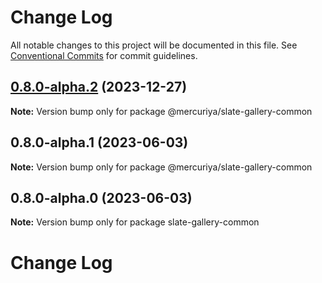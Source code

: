# Change Log

All notable changes to this project will be documented in this file.
See [Conventional Commits](https://conventionalcommits.org) for commit guidelines.

## [0.8.0-alpha.2](https://github.com/newsiberian/slate-plugins/compare/@mercuriya/slate-gallery-common@0.8.0-alpha.1...@mercuriya/slate-gallery-common@0.8.0-alpha.2) (2023-12-27)

**Note:** Version bump only for package @mercuriya/slate-gallery-common





## 0.8.0-alpha.1 (2023-06-03)

**Note:** Version bump only for package @mercuriya/slate-gallery-common





## 0.8.0-alpha.0 (2023-06-03)

**Note:** Version bump only for package slate-gallery-common





# Change Log
